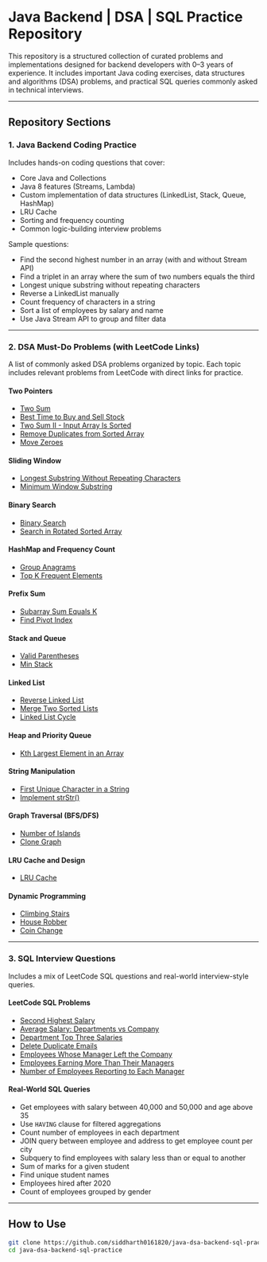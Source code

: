 # Java Backend | DSA | SQL Practice Repository

This repository is a structured collection of curated problems and implementations designed for backend developers with 0–3 years of experience. It includes important Java coding exercises, data structures and algorithms (DSA) problems, and practical SQL queries commonly asked in technical interviews.

---

## Repository Sections

### 1. Java Backend Coding Practice

Includes hands-on coding questions that cover:

- Core Java and Collections
- Java 8 features (Streams, Lambda)
- Custom implementation of data structures (LinkedList, Stack, Queue, HashMap)
- LRU Cache
- Sorting and frequency counting
- Common logic-building interview problems

Sample questions:

- Find the second highest number in an array (with and without Stream API)
- Find a triplet in an array where the sum of two numbers equals the third
- Longest unique substring without repeating characters
- Reverse a LinkedList manually
- Count frequency of characters in a string
- Sort a list of employees by salary and name
- Use Java Stream API to group and filter data

---

### 2. DSA Must-Do Problems (with LeetCode Links)

A list of commonly asked DSA problems organized by topic. Each topic includes relevant problems from LeetCode with direct links for practice.

#### Two Pointers
- [Two Sum](https://leetcode.com/problems/two-sum/)
- [Best Time to Buy and Sell Stock](https://leetcode.com/problems/best-time-to-buy-and-sell-stock/)
- [Two Sum II - Input Array Is Sorted](https://leetcode.com/problems/two-sum-ii-input-array-is-sorted/)
- [Remove Duplicates from Sorted Array](https://leetcode.com/problems/remove-duplicates-from-sorted-array/)
- [Move Zeroes](https://leetcode.com/problems/move-zeroes/)

#### Sliding Window
- [Longest Substring Without Repeating Characters](https://leetcode.com/problems/longest-substring-without-repeating-characters/)
- [Minimum Window Substring](https://leetcode.com/problems/minimum-window-substring/)

#### Binary Search
- [Binary Search](https://leetcode.com/problems/binary-search/)
- [Search in Rotated Sorted Array](https://leetcode.com/problems/search-in-rotated-sorted-array/)

#### HashMap and Frequency Count
- [Group Anagrams](https://leetcode.com/problems/group-anagrams/)
- [Top K Frequent Elements](https://leetcode.com/problems/top-k-frequent-elements/)

#### Prefix Sum
- [Subarray Sum Equals K](https://leetcode.com/problems/subarray-sum-equals-k/)
- [Find Pivot Index](https://leetcode.com/problems/find-pivot-index/)

#### Stack and Queue
- [Valid Parentheses](https://leetcode.com/problems/valid-parentheses/)
- [Min Stack](https://leetcode.com/problems/min-stack/)

#### Linked List
- [Reverse Linked List](https://leetcode.com/problems/reverse-linked-list/)
- [Merge Two Sorted Lists](https://leetcode.com/problems/merge-two-sorted-lists/)
- [Linked List Cycle](https://leetcode.com/problems/linked-list-cycle/)

#### Heap and Priority Queue
- [Kth Largest Element in an Array](https://leetcode.com/problems/kth-largest-element-in-an-array/)

#### String Manipulation
- [First Unique Character in a String](https://leetcode.com/problems/first-unique-character-in-a-string/)
- [Implement strStr()](https://leetcode.com/problems/implement-strstr/)

#### Graph Traversal (BFS/DFS)
- [Number of Islands](https://leetcode.com/problems/number-of-islands/)
- [Clone Graph](https://leetcode.com/problems/clone-graph/)

#### LRU Cache and Design
- [LRU Cache](https://leetcode.com/problems/lru-cache/)

#### Dynamic Programming
- [Climbing Stairs](https://leetcode.com/problems/climbing-stairs/)
- [House Robber](https://leetcode.com/problems/house-robber/)
- [Coin Change](https://leetcode.com/problems/coin-change/)

---

### 3. SQL Interview Questions

Includes a mix of LeetCode SQL questions and real-world interview-style queries.

#### LeetCode SQL Problems
- [Second Highest Salary](https://leetcode.com/problems/second-highest-salary/)
- [Average Salary: Departments vs Company](https://leetcode.com/problems/average-salary-departments-vs-company/)
- [Department Top Three Salaries](https://leetcode.com/problems/department-top-three-salaries/)
- [Delete Duplicate Emails](https://leetcode.com/problems/delete-duplicate-emails/)
- [Employees Whose Manager Left the Company](https://leetcode.com/problems/employees-whose-manager-left-the-company/)
- [Employees Earning More Than Their Managers](https://leetcode.com/problems/employees-earning-more-than-their-managers/)
- [Number of Employees Reporting to Each Manager](https://leetcode.com/problems/the-number-of-employees-which-report-to-each-employee/)

#### Real-World SQL Queries
- Get employees with salary between 40,000 and 50,000 and age above 35
- Use `HAVING` clause for filtered aggregations
- Count number of employees in each department
- JOIN query between employee and address to get employee count per city
- Subquery to find employees with salary less than or equal to another
- Sum of marks for a given student
- Find unique student names
- Employees hired after 2020
- Count of employees grouped by gender

---

## How to Use

```bash
git clone https://github.com/siddharth0161820/java-dsa-backend-sql-practice.git
cd java-dsa-backend-sql-practice
